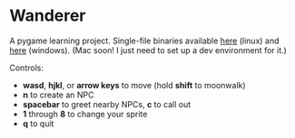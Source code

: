 Wanderer
================

A pygame learning project. Single-file binaries available [here](https://dl.dropbox.com/u/13951537/wanderer/binaries/wanderer-linux) (linux) and [here](https://dl.dropbox.com/u/13951537/wanderer/binaries/wanderer-windows.exe) (windows).
(Mac soon! I just need to set up a dev environment for it.)

Controls:

 * **wasd**, **hjkl**, or **arrow keys** to move (hold **shift** to moonwalk)
 * **n** to create an NPC
 * **spacebar** to greet nearby NPCs, **c** to call out
 * **1** through **8** to change your sprite
 * **q** to quit
